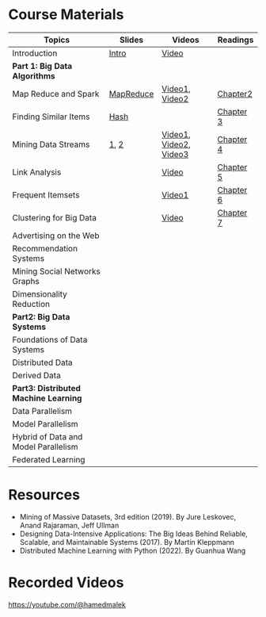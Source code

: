 # Course Materials
| Topics       | Slides  | Videos  | Readings |
|-|--|-|-|
| Introduction | [Intro]() |  [Video](https://youtu.be/salWuzuMakI)|
| **Part 1: Big Data Algorithms**
| Map Reduce and Spark |[MapReduce]()| [Video1](https://youtu.be/u2PlHaLc0ZM), [Video2](https://youtu.be/5IxcY02RkoE) | [Chapter2](http://infolab.stanford.edu/~ullman/mmds/ch2n.pdf)
| Finding Similar Items| [Hash]() | | [Chapter 3](http://infolab.stanford.edu/~ullman/mmds/ch3n.pdf)
| Mining Data Streams | [1](), [2]() | [Video1](https://youtu.be/saTMMHF7rcM), [Video2](https://youtu.be/oB7JVjRJ9ms), [Video3](https://youtu.be/1pmSpJvo78M) | [Chapter 4](http://infolab.stanford.edu/~ullman/mmds/ch4.pdf)
| Link Analysis | | [Video](https://youtu.be/Z60vueX4F7I) | [Chapter 5](http://infolab.stanford.edu/~ullman/mmds/ch5.pdf)
| Frequent Itemsets | | [Video1](https://youtu.be/8HqgwMwCH3s) | [Chapter 6](http://infolab.stanford.edu/~ullman/mmds/ch6.pdf)
| Clustering for Big Data | | [Video](https://youtu.be/dhmL4MLw-yU) | [Chapter 7](http://infolab.stanford.edu/~ullman/mmds/ch7.pdf)
| Advertising on the Web
| Recommendation Systems
| Mining Social Networks Graphs
| Dimensionality Reduction
| **Part2: Big Data Systems**
| Foundations of Data Systems
| Distributed Data
| Derived Data
| **Part3: Distributed Machine Learning**
| Data Parallelism
| Model Parallelism
| Hybrid of Data and Model Parallelism
| Federated Learning 

# Resources
- Mining of Massive Datasets, 3rd edition (2019). By Jure Leskovec, Anand Rajaraman, Jeff Ullman
- Designing Data-Intensive Applications: The Big Ideas Behind Reliable, Scalable, and Maintainable Systems (2017). By Martin Kleppmann
- Distributed Machine Learning with Python (2022). By Guanhua Wang

# Recorded Videos
https://youtube.com/@hamedmalek




